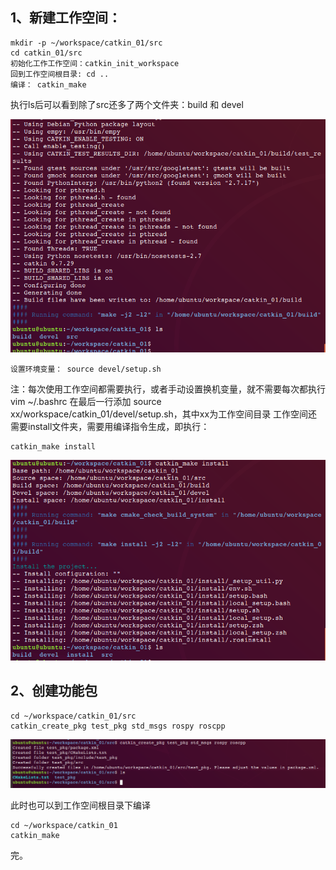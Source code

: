 ## 1、新建工作空间：
> 
	mkdir -p ~/workspace/catkin_01/src
	cd catkin_01/src
	初始化工作工作空间：catkin_init_workspace
	回到工作空间根目录: cd ..
	编译： catkin_make

执行ls后可以看到除了src还多了两个文件夹：build 和 devel

![](1/1.png)
>
	设置环境变量： source devel/setup.sh 

	
注：每次使用工作空间都需要执行，或者手动设置换机变量，就不需要每次都执行
		vim ~\/.bashrc
		在最后一行添加 source xx/workspace/catkin\_01/devel/setup.sh，其中xx为工作空间目录
工作空间还需要install文件夹，需要用编译指令生成，即执行：
>
	catkin_make install

![](1/2.png)

## 2、创建功能包
	
	cd ~/workspace/catkin_01/src	
	catkin_create_pkg test_pkg std_msgs rospy roscpp


![](1/3.png)
	

此时也可以到工作空间根目录下编译

	cd ~/workspace/catkin_01
	catkin_make

完。

